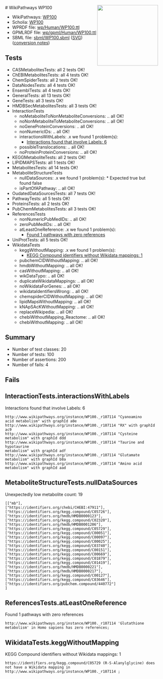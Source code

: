 <img style="float: right; width: 200px" src="../logo.png" />
# WikiPathways WP100

* WikiPathways: [WP100](https://identifiers.org/wikipathways:WP100)
* Scholia: [WP100](https://scholia.toolforge.org/wikipathways/WP100)
* WPRDF file: [wp/Human/WP100.ttl](../wp/Human/WP100.ttl)
* GPMLRDF file: [wp/gpml/Human/WP100.ttl](../wp/gpml/Human/WP100.ttl)
* SBML file: [sbml/WP100.sbml](../sbml/WP100.sbml) ([SVG](../sbml/WP100.svg)) ([conversion notes](../sbml/WP100.txt))

## Tests
* CASMetabolitesTests: all 2 tests OK!
* ChEBIMetabolitesTests: all 4 tests OK!
* ChemSpiderTests: all 2 tests OK!
* DataNodesTests: all 4 tests OK!
* EnsemblTests: all 4 tests OK!
* GeneralTests: all 13 tests OK!
* GeneTests: all 3 tests OK!
* HMDBSecMetabolitesTests: all 3 tests OK!
* InteractionTests
    * noMetaboliteToNonMetaboliteConversions: .. all OK!
    * noNonMetaboliteToMetaboliteConversions: .. all OK!
    * noGeneProteinConversions: .. all OK!
    * nonNumericIDs: .. all OK!
    * interactionsWithLabels: .x we found 1 problem(s):
        * [Interactions found that involve Labels: 6](#630d267d)
    * possibleTranslocations: .. all OK!
    * noProteinProteinConversions: .. all OK!
* KEGGMetaboliteTests: all 2 tests OK!
* LIPIDMAPSTests: all 1 tests OK!
* MetabolitesTests: all 14 tests OK!
* MetaboliteStructureTests
    * nullDataSources: .x we found 1 problem(s):
            * Expected true but found false
    * isPartOfAPathway: .. all OK!
* OudatedDataSourcesTests: all 7 tests OK!
* PathwayTests: all 5 tests OK!
* ProteinsTests: all 2 tests OK!
* PubChemMetabolitesTests: all 3 tests OK!
* ReferencesTests
    * nonNumericPubMedIDs: .. all OK!
    * zeroPubMedIDs: .. all OK!
    * atLeastOneReference: .x we found 1 problem(s):
        * [Found 1 pathways with zero references](#35eb778e)
* UniProtTests: all 5 tests OK!
* WikidataTests
    * keggWithoutMapping: .x we found 1 problem(s):
        * [KEGG Compound identifiers without Wikidata mappings: 1](#76796b44)
    * pubchemCIDWithoutMapping: .. all OK!
    * hmdbWithoutMapping: .. all OK!
    * casWithoutMapping: .. all OK!
    * wikDataTypo: .. all OK!
    * duplicateWikidataMappings: .. all OK!
    * noWikidataForGenes: .. all OK!
    * wikidataIdentifiersWrong: .. all OK!
    * chemspiderCIDWithoutMapping: .. all OK!
    * lipidMapsWithoutMapping: .. all OK!
    * kNApSAcKWithoutMapping: .. all OK!
    * replaceWikipedia: .. all OK!
    * chebiWithoutMapping_Reactome: .. all OK!
    * chebiWithoutMapping: .. all OK!


## Summary

* Number of test classes: 20
* Number of tests: 100
* Number of assertions: 200
* Number of fails: 4

## Fails

<a name="630d267d" />

## InteractionTests.interactionsWithLabels

Interactions found that involve Labels: 6
```
http://www.wikipathways.org/instance/WP100._r107114 "Cyanoamino
acid metabolism" with graphId a0e
http://www.wikipathways.org/instance/WP100._r107114 "RX" with graphId ac9
http://www.wikipathways.org/instance/WP100._r107114 "Cysteine metabolism" with graphId ddd
http://www.wikipathways.org/instance/WP100._r107114 "Taurine and hypotaurine
metabolism" with graphId adf
http://www.wikipathways.org/instance/WP100._r107114 "Glutamate metabolism" with graphId b8a
http://www.wikipathways.org/instance/WP100._r107114 "Amino acid metabolism" with graphId aad
```

<a name="91904192" />

## MetaboliteStructureTests.nullDataSources

Unexpectedly low metabolite count: 19
```
[["mb"],
["https://identifiers.org/chebi/CHEBI:47911"],
["https://identifiers.org/kegg.compound/C05726"],
["https://identifiers.org/hmdb/HMDB0000123"],
["https://identifiers.org/kegg.compound/C02320"],
["https://identifiers.org/hmdb/HMDB0001206"],
["https://identifiers.org/kegg.compound/C05729"],
["https://identifiers.org/kegg.compound/C00051"],
["https://identifiers.org/kegg.compound/C00097"],
["https://identifiers.org/kegg.compound/C00025"],
["https://identifiers.org/kegg.compound/C03740"],
["https://identifiers.org/kegg.compound/C00151"],
["https://identifiers.org/kegg.compound/C00669"],
["https://identifiers.org/kegg.compound/C01879"],
["https://identifiers.org/kegg.compound/C01419"],
["https://identifiers.org/hmdb/HMDB0000221"],
["https://identifiers.org/hmdb/HMDB0000217"],
["https://identifiers.org/kegg.compound/C00127"],
["https://identifiers.org/kegg.compound/C03646"],
["https://identifiers.org/pubchem.compound/440772"]
]
```

<a name="35eb778e" />

## ReferencesTests.atLeastOneReference

Found 1 pathways with zero references
```
http://www.wikipathways.org/instance/WP100._r107114 'Glutathione metabolism' in Homo sapiens has zero references; 
```

<a name="76796b44" />

## WikidataTests.keggWithoutMapping

KEGG Compound identifiers without Wikidata mappings: 1
```
https://identifiers.org/kegg.compound/C05729 (R-S-Alanylglycine) does not have a Wikidata mapping in http://www.wikipathways.org/instance/WP100._r107114 ; 
```

